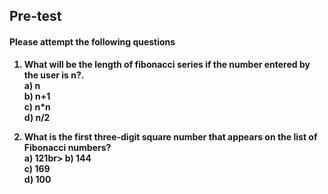 ## <b> Pre-test
#### Please attempt the following questions

1) What will be the length of fibonacci series if the number entered by the user is n?.<br>
<b>a) n<br></b>
b) n+1<br>
c) n*n<br>
d) n/2<br>

2) What is the first three-digit square number that appears on the list of Fibonacci numbers?<br>
a) 121br>
<b> b) 144<br></b>
c) 169<br>
d) 100<br>
